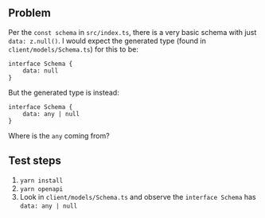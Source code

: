 ## Problem

Per the `const schema` in `src/index.ts`, there is a very basic schema with just `data: z.null()`. I would expect the generated type (found in `client/models/Schema.ts`) for this to be:

```
interface Schema {
    data: null
}
```

But the generated type is instead:

```
interface Schema {
    data: any | null
}
```

Where is the `any` coming from?

## Test steps

1. `yarn install`
2. `yarn openapi`
3. Look in `client/models/Schema.ts` and observe the `interface Schema` has `data: any | null`
